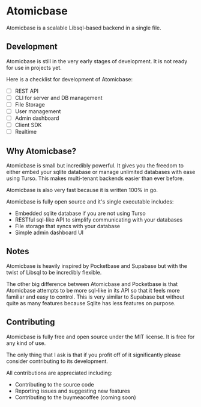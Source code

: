 # Atomicbase

Atomicbase is a scalable Libsql-based backend in a single file.

## Development

Atomicbase is still in the very early stages of development. It is not ready for use in projects yet.

Here is a checklist for development of Atomicbase:
- [ ] REST API
- [ ] CLI for server and DB management
- [ ] File Storage
- [ ] User management
- [ ] Admin dashboard
- [ ] Client SDK
- [ ] Realtime

## Why Atomicbase?

Atomicbase is small but incredibly powerful. It gives you the freedom to either embed your sqlite database or manage unlimited databases with ease using Turso. This makes multi-tenant backends easier than ever before.

Atomicbase is also very fast because it is written 100% in go.

Atomicbase is fully open source and it's single executable includes:
- Embedded sqlite database if you are not using Turso
- RESTful sql-like API to simplify communicating with your databases
- File storage that syncs with your database
- Simple admin dashboard UI

## Notes

Atomicbase is heavily inspired by Pocketbase and Supabase but with the twist of Libsql to be incredibly flexible. 

The other big difference between Atomicbase and Pocketbase is that Atomicbase attempts to be more sql-like in its API so that it feels more familiar and easy to control. This is very similar to Supabase but without quite as many features because Sqlite has less features on purpose.

## Contributing

Atomicbase is fully free and open source under the MIT license. It is free for any kind of use.

The only thing that I ask is that if you profit off of it significantly please consider contributing to its development.

All contributions are appreciated including:
- Contributing to the source code
- Reporting issues and suggesting new features
- Contributing to the buymeacoffee (coming soon)